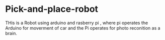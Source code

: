 # Pick-and-place-robot
THis is a Robot using arduino and rasberry pi , where pi operates the Arduino for moverment of car and the Pi operates for photo reconition as a brain.
